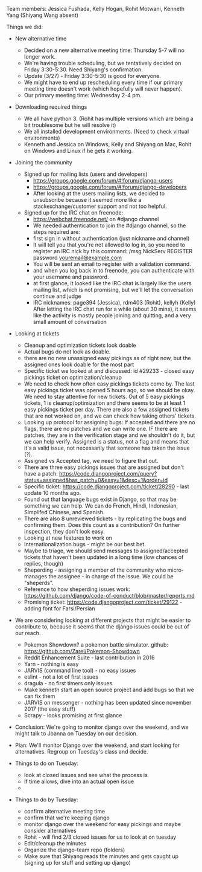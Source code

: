 Team members: Jessica Fushada, Kelly Hogan, Rohit Motwani, Kenneth Yang (Shiyang Wang absent)  

Things we did:  
- New alternative time
	- Decided on a new alternative meeting time: Thursday 5-7 will no longer work. 
	- We're having trouble scheduling, but we tentatively decided on Friday 3:30-5:30. Need Shiyang's confirmation.
	- Update (3/27) - Friday 3:30-5:30 is good for everyone.
	- We might have to end up rescheduling every time if our primary meeting time doesn't work (which hopefully will never happen).
	- Our primary meeting time: Wednesday 2-4 pm. 

- Downloading required things
	- We all have python 3. (Rohit has multiple versions which are being a bit troublesome but he will resolve it)
	- We all installed development environments. (Need to check virtual environments)
	- Kenneth and Jessica on Windows, Kelly and Shiyang on Mac, Rohit on Windows and Linux if he gets it working.

- Joining the community
	- Signed up for mailing lists (users and developers)
  		- https://groups.google.com/forum/#!forum/django-users
  		- https://groups.google.com/forum/#!forum/django-developers
		- After looking at the users mailing lists, we decided to unsubscribe because it seemed more like a stackexchange/customer support and not too helpful.
	- Signed up for the IRC chat on freenode:
  		- https://webchat.freenode.net/ on #django channel
  		- We needed authentication to join the #django channel, so the steps required are:
  		- first sign in without authentication (just nickname and channel)
  		- It will tell you that you're not allowed to log in, so you need to register an IRC nick by this command: /msg NickServ REGISTER password youremail@example.com
  		- You will be sent an email to register with a validation command.
  		- and when you log back in to freenode, you can authenticate with your username and password.
 		 - at first glance, it looked like the IRC chat is largely like the users mailing list, which is not promising, but we'll let the conversation continue and judge
  		- IRC nicknames: page394 (Jessica), rdm403 (Rohit), kellyh (Kelly)
  		 After letting the IRC chat run for a while (about 30 mins), it seems like the activity is mostly people joining and quitting, and a very small amount of conversation
- Looking at tickets
  - Cleanup and optimization tickets look doable
  - Actual bugs do not look as doable. 
  - there are no new unassigned easy pickings as of right now, but the assigned ones look doable for the most part
  - Specific ticket we looked at and discussed: id #29233 - closed easy pickings ticket on optimization/cleanup
  - We need to check how often easy pickings tickets come by. The last easy pickings ticket was opened 5 hours ago, so we should be okay. We need to stay attentive for new tickets. Out of 5 easy pickings tickets, 1 is cleanup/optimization and there seems to be at least 1 easy pickings ticket per day. There are also a few assigned tickets that are not worked on, and we can check how taking others' tickets. 
  - Looking up protocol for assigning bugs: If accepted and there are no flags, there are no patches and we can write one. IF there are patches, they are in the verification stage and we shouldn't do it, but we can help verify. Assigned is a status, not a flag and means that it's a valid issue, not necessarily that someone has taken the issue (?). 
  - Assigned vs Accepted tag, we need to figure that out.
  - There are three easy pickings issues that are assigned but don't have a patch: https://code.djangoproject.com/query?status=assigned&has_patch=0&easy=1&desc=1&order=id
  - Specific ticket: https://code.djangoproject.com/ticket/28290 - last update 10 months ago.
  - Found out that language bugs exist in Django, so that may be something we can help. We can do French, Hindi, Indonesian, Simplifed Chinese, and Spanish.
  - There are also 8 unreviewed tickets - by replicating the bugs and confirming them. Does this count as a contribution? On further inspection, they don't look easy.
  - Looking at new features to work on
  - Internationalization bugs - might be our best bet. 
  - Maybe to triage, we should send messages to assigned/accepted tickets that haven't been updated in a long time (low chances of replies, though)
  - Sheperding - assigning a member of the community who micro-manages the assignee - in charge of the issue. We could be "sheperds". 
  - Reference to how sheperding issues work: https://github.com/django/code-of-conduct/blob/master/reports.md
  - Promising ticket: https://code.djangoproject.com/ticket/29122 - adding font for Farsi/Persian
  
  
- We are considering looking at different projects that might be easier to contribute to, because it seems that the django issues could be out of our reach.
  - Pokemon Showdown? a pokemon battle simulator. github: https://github.com/Zarel/Pokemon-Showdown
  - Reddit Enhancement Suite - last contribution in 2016
  - Yarn - nothing is easy
  - JARVIS (command line tool) - no easy issues
  - eslint - not a lot of first issues
  - dragula - no first timers only issues
  - Make kenneth start an open source project and add bugs so that we can fix them
  - JARVIS on messenger - nothing has been updated since november 2017 (the easy stuff)
  - Scrapy - looks promising at first glance
 
- Conclusion: We're going to monitor django over the weekend, and we might talk to Joanna on Tuesday on our decision.
- Plan: We'll monitor Django over the weekend, and start looking for alternatives. Regroup on Tuesday's class and decide.
 
- Things to do on Tuesday:
  - look at closed issues and see what the process is 
  - If time allows, dive into an actual open issue
  - 
- Things to do by Tuesday: 
  - confirm alternative meeting time
  - confirm that we're keeping django
  - monitor django over the weekend for easy pickings and maybe consider alternatives
  - Rohit - will find 2/3 closed issues for us to look at on tuesday
  - Edit/cleanup the minutes
  - Organize the django-team repo (folders)
  - Make sure that Shiyang reads the minutes and gets caught up (signing up for stuff and setting up django)
